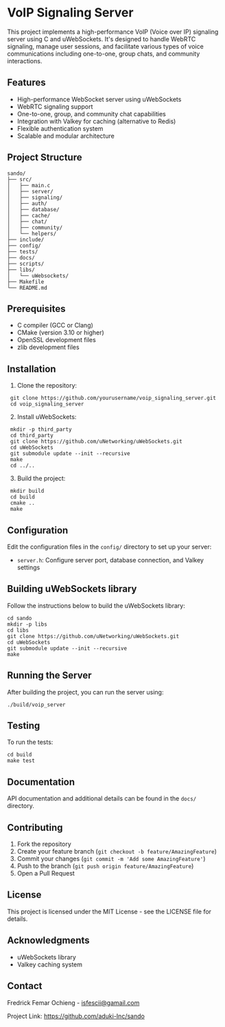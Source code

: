 # VoIP Signaling Server

This project implements a high-performance VoIP (Voice over IP) signaling server using C and uWebSockets. It's designed to handle WebRTC signaling, manage user sessions, and facilitate various types of voice communications including one-to-one, group chats, and community interactions.

## Features

- High-performance WebSocket server using uWebSockets
- WebRTC signaling support
- One-to-one, group, and community chat capabilities
- Integration with Valkey for caching (alternative to Redis)
- Flexible authentication system
- Scalable and modular architecture

## Project Structure

```
sando/
├── src/
│   ├── main.c
│   ├── server/
│   ├── signaling/
│   ├── auth/
│   ├── database/
│   ├── cache/
│   ├── chat/
│   ├── community/
│   └── helpers/
├── include/
├── config/
├── tests/
├── docs/
├── scripts/
├── libs/
│   └── uWebsockets/
├── Makefile
└── README.md
```

## Prerequisites

- C compiler (GCC or Clang)
- CMake (version 3.10 or higher)
- OpenSSL development files
- zlib development files

## Installation

1. Clone the repository:
  ```
   git clone https://github.com/yourusername/voip_signaling_server.git
   cd voip_signaling_server
  ```

2. Install uWebSockets:
  ```
   mkdir -p third_party
   cd third_party
   git clone https://github.com/uNetworking/uWebSockets.git
   cd uWebSockets
   git submodule update --init --recursive
   make
   cd ../..
  ```

3. Build the project:
  ```
   mkdir build
   cd build
   cmake ..
   make
  ```

## Configuration

Edit the configuration files in the `config/` directory to set up your server:

- `server.h`: Configure server port, database connection, and Valkey settings

## Building uWebSockets library
Follow the instructions below to build the uWebSockets library:

```
cd sando
mkdir -p libs
cd libs
git clone https://github.com/uNetworking/uWebSockets.git
cd uWebSockets
git submodule update --init --recursive
make
```

## Running the Server

After building the project, you can run the server using:

```
./build/voip_server
```

## Testing

To run the tests:

```
cd build
make test
```

## Documentation

API documentation and additional details can be found in the `docs/` directory.

## Contributing

1. Fork the repository
2. Create your feature branch (`git checkout -b feature/AmazingFeature`)
3. Commit your changes (`git commit -m 'Add some AmazingFeature'`)
4. Push to the branch (`git push origin feature/AmazingFeature`)
5. Open a Pull Request

## License

This project is licensed under the MIT License - see the LICENSE file for details.

## Acknowledgments

- uWebSockets library
- Valkey caching system

## Contact

Fredrick Femar Ochieng - isfescii@gamail.com

Project Link: https://github.com/aduki-Inc/sando